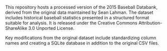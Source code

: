 
This repository hosts a processed version of the 2015 Baseball Databank, derived from the original data maintained by Sean Lahman. The dataset includes historical baseball statistics presented in a structured format suitable for analysis. It is released under the Creative Commons Attribution-ShareAlike 3.0 Unported License.

Key modifications from the original dataset include standardizing column names and creating a SQLite database in addition to the original CSV files.
